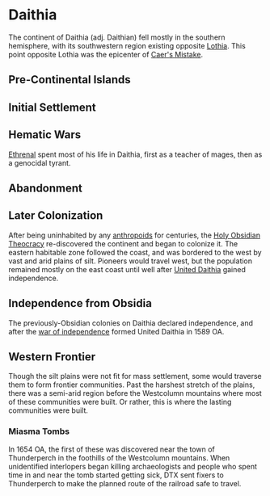 # Daithia

<meta property="og:description" content="The continent of Daithia fell mostly in the southern hemisphere, with its southwestern region existing opposite Lothia.">

The continent of Daithia (adj. Daithian) fell mostly in the southern hemisphere, with its southwestern region existing opposite [Lothia](lothia.md). This point opposite Lothia was the epicenter of [Caer's Mistake](../../history/cataclysms/caers-mistake.md).

## Pre-Continental Islands

## Initial Settlement

## Hematic Wars

[Ethrenal](../../inhabitants/figures/ethrenal.md) spent most of his life in Daithia, first as a teacher of mages, then as a genocidal tyrant.

## Abandonment

## Later Colonization

After being uninhabited by any [anthropoids](../../inhabitants/anthropoids/introduction.md) for centuries, the [Holy Obsidian Theocracy](../../organizations/nations/holy-obsidian-theocracy.md) re-discovered the continent and began to colonize it. The eastern habitable zone followed the coast, and was bordered to the west by vast and arid plains of silt. Pioneers would travel west, but the population remained mostly on the east coast until well after [United Daithia](../../organizations/nations/united-daithia.md) gained independence.

## Independence from Obsidia

The previously-Obsidian colonies on Daithia declared independence, and after the [war of independence](../../history/wars/daithian-independence.md) formed United Daithia in 1589 OA.

## Western Frontier

Though the silt plains were not fit for mass settlement, some would traverse them to form frontier communities. Past the harshest stretch of the plains, there was a semi-arid region before the Westcolumn mountains where most of these communities were built. Or rather, this is where the lasting communities were built.

### Miasma Tombs

In 1654 OA, the first of these was discovered near the town of Thunderperch in the foothills of the Westcolumn mountains. When unidentified interlopers began killing archaeologists and people who spent time in and near the tomb started getting sick, DTX sent fixers to Thunderperch to make the planned route of the railroad safe to travel.